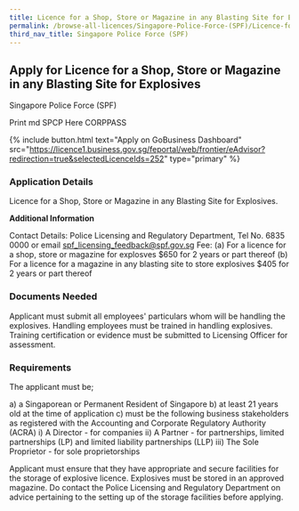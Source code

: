 ```yaml
---
title: Licence for a Shop, Store or Magazine in any Blasting Site for Explosives
permalink: /browse-all-licences/Singapore-Police-Force-(SPF)/Licence-for-a-Shop--Store-or-Magazine-in-any-Blasting-Site-for-Explosives
third_nav_title: Singapore Police Force (SPF)
---
```


## Apply for Licence for a Shop, Store or Magazine in any Blasting Site for Explosives

Singapore Police Force (SPF)

Print md SPCP Here CORPPASS

{% include button.html text="Apply on GoBusiness Dashboard" src="https://licence1.business.gov.sg/feportal/web/frontier/eAdvisor?redirection=true&selectedLicenceIds=252" type="primary" %}

### Application Details

<p>Licence for a Shop, Store or Magazine in any Blasting Site for Explosives.</p>

**Additional Information**

Contact Details: Police Licensing and Regulatory Department, Tel No. 6835 0000 or email spf_licensing_feedback@spf.gov.sg
Fee:
(a) For a licence for a shop, store or magazine for explosves $650 for 2 years or part thereof 
(b) For a licence for a magazine in any blasting site to store explosives $405 for 2 years or part thereof

### Documents Needed

Applicant must submit all employees' particulars whom will be handling the explosives. Handling employees must be trained in handling explosives. Training certification or evidence must be submitted to Licensing Officer for assessment.

### Requirements

The applicant must be;

a) a Singaporean or Permanent Resident of Singapore
b) at least 21 years old at the time of application
c) must be the following business stakeholders as registered with the Accounting and Corporate Regulatory Authority (ACRA)
i) A Director - for companies
ii) A Partner - for partnerships, limited partnerships (LP) and limited liability partnerships (LLP)
iii) The Sole Proprietor - for sole proprietorships

Applicant must ensure that they have appropriate and secure facilities for the storage of explosive licence. Explosives must be stored in an approved magazine. Do contact the Police Licensing and Regulatory Department on advice pertaining to the setting up of the storage facilities before applying.

